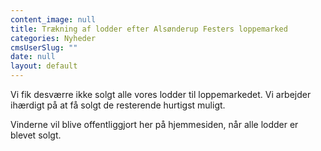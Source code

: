 ```yaml
---
content_image: null
title: Trækning af lodder efter Alsønderup Festers loppemarked
categories: Nyheder
cmsUserSlug: ""
date: null
layout: default
---
```


Vi fik desværre ikke solgt alle vores lodder til loppemarkedet. Vi arbejder ihærdigt på at få solgt de resterende hurtigst muligt.

Vinderne vil blive offentliggjort her på hjemmesiden, når alle lodder er blevet solgt.